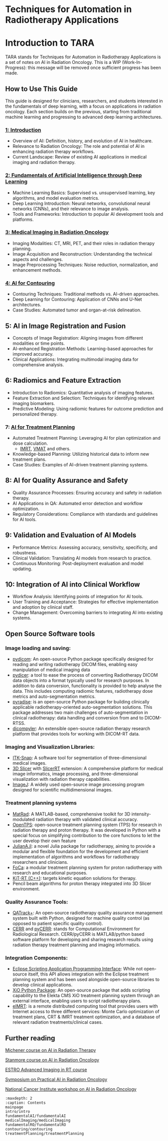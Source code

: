 Techniques for Automation in Radiotherapy Applications
===================================

# Introduction to TARA

TARA stands for Techniques for Automation in Radiotherapy Applications is a set of notes on AI in Radiation Oncology. This is a WIP (Work-In-Progress): this message will be removed once sufficient progress has been made. 

## How to Use This Guide

This guide is designed for clinicians, researchers, and students interested in the fundamentals of deep learning, with a focus on applications in radiation oncology. Each section builds on the previous, starting from traditional machine learning and progressing to advanced deep learning architectures.

### [1: Introduction](intro/intro.md)

* Overview of AI: Definition, history, and evolution of AI in healthcare.​
* Relevance to Radiation Oncology: The role and potential of AI in enhancing radiation therapy workflows.​
* Current Landscape: Review of existing AI applications in medical imaging and radiation therapy.​

### [2: Fundamentals of Artificial Intelligence through Deep Learning](fundamentalAI/fundamentalAI.md)

* Machine Learning Basics: Supervised vs. unsupervised learning, key algorithms, and model evaluation metrics.​
* Deep Learning Introduction: Neural networks, convolutional neural networks (CNNs), and their relevance to image analysis.​
* Tools and Frameworks: Introduction to popular AI development tools and platforms.​

### [3: Medical Imaging in Radiation Oncology](medicalImaging/medicalImaging.md)

* Imaging Modalities: CT, MRI, PET, and their roles in radiation therapy planning.​
* Image Acquisition and Reconstruction: Understanding the technical aspects and challenges.​
* Image Preprocessing Techniques: Noise reduction, normalization, and enhancement methods.​

### [4: AI for Contouring](contouring/contouring.md)

* Contouring Techniques: Traditional methods vs. AI-driven approaches.​
* Deep Learning for Contouring: Application of CNNs and U-Net architectures.​
* Case Studies: Automated tumor and organ-at-risk delineation.​

## 5: AI in Image Registration and Fusion

* Concepts of Image Registration: Aligning images from different modalities or time points.​
* AI-enhanced Registration Methods: Learning-based approaches for improved accuracy.​
* Clinical Applications: Integrating multimodal imaging data for comprehensive analysis.​

## 6: Radiomics and Feature Extraction

* Introduction to Radiomics: Quantitative analysis of imaging features.​
* Feature Extraction and Selection: Techniques for identifying relevant imaging biomarkers.​
* Predictive Modeling: Using radiomic features for outcome prediction and personalized therapy.​

### 7: [AI for Treatment Planning](treatmentPlanning/treatmentPlanning.md)

* Automated Treatment Planning: Leveraging AI for plan optimization and dose calculation.​
  * [IMRT](/glossary/#IMRT), [VMAT](/glossary/#VMAT) and others.
* Knowledge-based Planning: Utilizing historical data to inform new treatment plans.​
* Case Studies: Examples of AI-driven treatment planning systems.​

## 8: AI for Quality Assurance and Safety

* Quality Assurance Processes: Ensuring accuracy and safety in radiation therapy.​
* AI Applications in QA: Automated error detection and workflow optimization.​
* Regulatory Considerations: Compliance with standards and guidelines for AI tools.​

## 9: Validation and Evaluation of AI Models

* Performance Metrics: Assessing accuracy, sensitivity, specificity, and robustness.​
* Clinical Validation: Translating AI models from research to practice.​
* Continuous Monitoring: Post-deployment evaluation and model updating.​

## 10: Integration of AI into Clinical Workflow

* Workflow Analysis: Identifying points of integration for AI tools.​
* User Training and Acceptance: Strategies for effective implementation and adoption by clinical staff.​
* Change Management: Overcoming barriers to integrating AI into existing systems.​

## Open Source Software tools

### Image loading and saving:

* [pydicom](https://pydicom.github.io): An open-source Python package specifically designed for reading and writing radiotherapy DICOM files, enabling easy manipulation of medical imaging data
* [pydicer](https://australiancancerdatanetwork.github.io/pydicer/index.html): a tool to ease the process of converting Radiotherapy DICOM data objects into a format typically used for research purposes. In addition to data conversion, functionality is provided to help analyse the data. This includes computing radiomic features, radiotherapy dose metrics and auto-segmentation metrics. 
* [pyradise](https://pyradise.readthedocs.io/en/latest/): is an open-source Python package for building clinically applicable radiotherapy-oriented auto-segmentation solutions. This package addresses two main challenges of auto-segmentation in clinical radiotherapy: data handling and conversion from and to DICOM-RTSS.
* [dicompyler](https://www.dicompyler.com): An extensible open-source radiation therapy research platform that provides tools for working with DICOM-RT data.

### Imaging and Visualization Libraries:

* [ITK-Snap](https://www.itksnap.org/pmwiki/pmwiki.php): A software tool for segmentation of three-dimensional medical images.
* [3D Slicer](https://www.slicer.org) with [SlicerRT](https://slicerrt.github.io) extension: A comprehensive platform for medical image informatics, image processing, and three-dimensional visualization with radiation therapy capabilities.
* [ImageJ](https://imagej.net/ij/): A widely used open-source image processing program designed for scientific multidimensional images.

### Treatment planning systems

* [MatRad](https://aapm.onlinelibrary.wiley.com/doi/10.1002/mp.12251): A MATLAB-based, comprehensive toolkit for 3D intensity-modulated radiation therapy with validated clinical accuracy.
* [OpenTPS](https://www.opentps.org): open-source treatment planning system (TPS) for research in radiation therapy and proton therapy. It was developed in Python with a special focus on simplifying contribution to the core functions to let the user develop their own feature 
* [JulianA.jl](https://arxiv.org/abs/2407.03858): a novel Julia package for radiotherapy, aiming to provide a modular and flexible foundation for the development and efficient implementation of algorithms and workflows for radiotherapy researchers and clinicians.
* [FoCa](https://iopscience.iop.org/article/10.1088/0031-9155/59/23/7341): a modular treatment planning system for proton radiotherapy with research and educational purposes.
* [KiT-RT (C++)](https://github.com/KiT-RT/kitrt_code): targets kinetic equation solutions for therapy.
* Pencil beam algorithms for proton therapy integrated into 3D Slicer environment.

### Quality Assurance Tools:

* [QATrack+](https://qatrackplus.com): An open-source radiotherapy quality assurance management system built with Python, designed for machine quality control (as opposed to patient specific quality control).
* [CERR](https://github.com/cerr/CERR) and [pyCERR](https://github.com/cerr/pyCERR): stands for Computational Environment for Radiological Research. CERR/pyCERR is MATLAB/python based software platform for developing and sharing research results using radiation therapy treatment planning and imaging informatics.

### Integration Components:

* [Eclipse Scripting Application Programming Interface](https://docs.developer.varian.com/articles/index.html): While not open-source itself, this API allows integration with the Eclipse treatment planning system and has been used alongside open-source libraries to develop clinical applications.
* [XiO Python Package](https://www.proquest.com/docview/2576611722?sourcetype=Scholarly%20Journals): An open-source package that adds scripting capability to the Elekta CMS XiO treatment planning system through an external interface, enabling users to script radiotherapy plans.
* [eIMRT](https://aapm.onlinelibrary.wiley.com/doi/10.1120/jacmp.v10i3.2998): is a remote distributed computing tool that provides users with Internet access to three different services: Monte Carlo optimization of treatment plans, CRT & IMRT treatment optimization, and a database of relevant radiation treatments/clinical cases.

## Further reading

[Michener course on AI in Radiation Therapy](https://michener.ca/ce_course/ai-foundations-medical-imaging-radiation-therapy)

[Stanmore course on AI in Radiation Oncology](https://www.stanmoreuk.org/Home/CourseDetail?courseId=22954)

[ESTRO Advanced Imaging in RT course](https://www.estro.org/Courses/2024/Advanced-Imaging-in-Radiotherapy-Current-use%2C-Futu)

[Symposium on Practical AI in Radiation Oncology](https://www.medschool.umaryland.edu/radonc/education/educational-courses--events/symposium-on-practical-ai-in-radiation-oncology/)

[National Cancer Institute workshop on AI in Radiation Oncology](https://pmc.ncbi.nlm.nih.gov/articles/PMC7293478/)

```{toctree}
:maxdepth: 2
:caption: Contents
mainpage
intro/intro
fundamentalAI/fundamentalAI
medicalImaging/medicalImaging
fundamentalRO/fundamentalRO
contouring/contouring
treatmentPlanning/treatmentPlanning